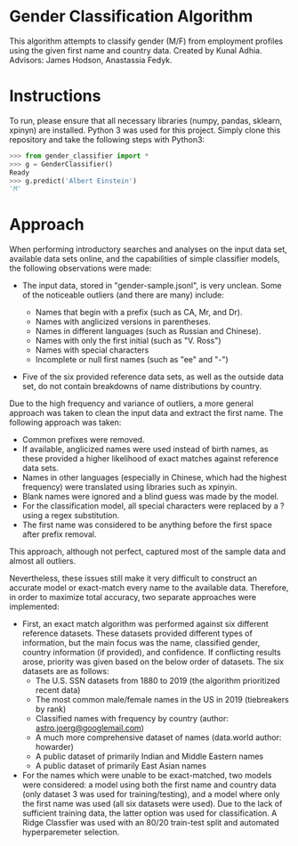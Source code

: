 # Gender Classification Algorithm

This algorithm attempts to classify gender (M/F) from employment profiles using the given first name and country data. Created by Kunal Adhia. Advisors: James Hodson, Anastassia Fedyk.

# Instructions
To run, please ensure that all necessary libraries (numpy, pandas, sklearn, xpinyn) are installed. Python 3 was used for this project. Simply clone this repository and take the following steps with Python3:

```Python
>>> from gender_classifier import *
>>> g = GenderClassifier()
Ready
>>> g.predict('Albert Einstein')
'M'
```
# Approach

When performing introductory searches and analyses on the input data set, available data sets online, and the capabilities of simple classifier models, the following observations were made:

- The input data, stored in "gender-sample.jsonl", is very unclean. Some of the noticeable outliers (and there are many) include:
	- Names that begin with a prefix (such as CA, Mr, and Dr).
	- Names with anglicized versions in parentheses.
	- Names in different languages (such as Russian and Chinese).
	- Names with only the first initial (such as "V. Ross")
	- Names with special characters
	- Incomplete or null first names (such as "ee" and "-")

- Five of the six provided reference data sets, as well as the outside data set, do not contain breakdowns of name distributions by country.

Due to the high frequency and variance of outliers, a more general approach was taken to clean the input data and extract the first name. The following approach was taken:
- Common prefixes were removed.
 - If available, anglicized names were used instead of birth names, as these provided a higher likelihood of exact matches against reference data sets.
- Names in other languages (especially in Chinese, which had the highest frequency) were translated using libraries such as xpinyin.
- Blank names were ignored and a blind guess was made by the model.
- For the classification model, all special characters were replaced by a ? using a regex substitution.
- The first name was considered to be anything before the first space after prefix removal. 

This approach, although not perfect, captured most of the sample data and almost all outliers.

Nevertheless, these issues still make it very difficult to construct an accurate model or exact-match every name to the available data. Therefore, in order to maximize total accuracy, two separate approaches were implemented:
 - First, an exact match algorithm was performed against six different  reference datasets. These datasets provided different types of information, but the main focus was the name, classified gender, country information (if provided), and confidence. If conflicting results arose, priority was given based on the below order of datasets. The six datasets are as follows:
	- The U.S. SSN datasets from 1880 to 2019 (the algorithm prioritized recent data)
	- The most common male/female names in the US in 2019 (tiebreakers by rank)
	- Classified names with frequency by country (author: astro.joerg@googlemail.com)
	- A much more comprehensive dataset of names (data.world author: howarder)
	- A public dataset of primarily Indian and Middle Eastern names
	- A public dataset of primarily East Asian names
- For the names which were unable to be exact-matched, two models were considered: a model using both the first name and country data (only dataset 3 was used for training/testing), and a model where only the first name was used (all six datasets were used). Due to the lack of sufficient training data, the latter option was used for classification. A Ridge Classfier was used with an 80/20 train-test split and automated hyperparemeter selection.

